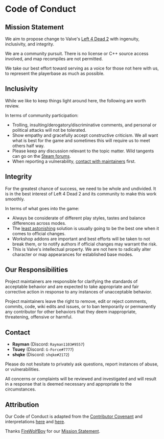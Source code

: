 # Code of Conduct

## Mission Statement

We aim to propose change to Valve's [Left 4 Dead 2](https://store.steampowered.com/app/550/Left_4_Dead_2/) with ingenuity, inclusivity, and integrity.

We are a community pursuit. There is no license or C++ source access involved, and map recompiles are not permitted.

We take our best effort toward serving as a voice for those not here with us, to represent the playerbase as much as possible.

## Inclusivity

While we like to keep things light around here, the following are worth review.

In terms of community participation:

- Trolling, insulting/derogatory/discriminative comments, and personal or political attacks will not be tolerated.
- Show empathy and gracefully accept constructive criticism. We all want what is best for the game and sometimes this will require us to meet others half way.
- Please keep any discussion relevant to the topic matter. Wild tangents can go on the [Steam forums](https://steamcommunity.com/app/550/discussions/0/3083268548812820489/).
- When reporting a vulnerability, [contact with maintainers](#Contact) first.

## Integrity

For the greatest chance of success, we need to be whole and undivided. It is in the best interest of Left 4 Dead 2 and its community to make this work smoothly.

In terms of what goes into the game:

- Always be considerate of different play styles, tastes and balance differences across modes.
- The [least astonishing](https://en.wikipedia.org/wiki/Principle_of_least_astonishment) solution is usually going to be the best one when it comes to official changes.
- Workshop addons are important and best efforts will be taken to not break them, or to notify authors if official changes may warrant the risk.
- This is Valve's intellectual property. We are not here to radically alter character or map appearances for established base modes.

## Our Responsibilities

Project maintainers are responsible for clarifying the standards of acceptable behavior and are expected to take appropriate and fair corrective action in response to any instances of unacceptable behavior.

Project maintainers leave the right to remove, edit or reject comments, commits, code, wiki edits and issues, or to ban temporarily or permanently any contributor for other behaviors that they deem inappropriate, threatening, offensive or harmful.

## Contact

- **Rayman** (Discord: `Rayman1103#9557`)
- **Tsuey** (Discord: `G-Force#7777`)
- **shqke** (Discord: `shqke#2172`)

Please do not hesitate to privately ask questions, report instances of abuse, or vulnerabilities.

All concerns or complaints will be reviewed and investigated and will result in a response that is deemed necessary and appropriate to the circumstances.

## Attribution

Our Code of Conduct is adapted from the [Contributor Covenant](https://www.contributor-covenant.org/version/1/4/code-of-conduct.html) and interpretations [here](https://github.com/probot/template/blob/master/CONTRIBUTING.md) and [here](https://github.com/probot/template/blob/master/CODE_OF_CONDUCT.md).

Thanks [FireWolfBoy](https://steamcommunity.com/profiles/76561198124623521) for our [Mission Statement](#Mission-Statement).
